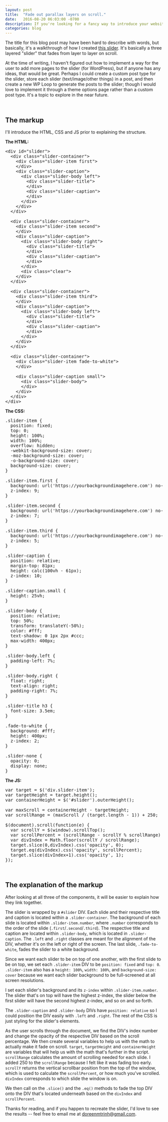 ```yaml
---
layout: post
title:  "Fade out parallax layers on scroll."
date:   2016-08-20 06:03:00 -0700
description: If you're looking for a fancy way to introduce your website, this simple slider will do the job.
categories: blog
---
```


The title for this blog post may have been hard to describe with words, but basically, it's a walkthrough of how I created [this slider][bound-slider]. It's basically a three layered "slider" that fades from layer to layer on scroll.

At the time of writing, I haven't figured out how to implement a way for the user to add more pages to the slider (for WordPress), but if anyone has any ideas, that would be great. Perhaps I could create a custom post type for the slider, store each slider (text/image/other things) in a post, and then create a new WP Loop to generate the posts to the slider; though I would love to implement it through a theme options page rather than a custom post type. It's a topic to explore in the near future.

<h2 style="padding-top:30px;">The markup</h2>
I'll introduce the HTML, CSS and JS prior to explaining the structure.

<b>The HTML:</b>
<pre>
&lt;div id="slider">
  &lt;div class="slider-container">
    &lt;div class="slider-item first">
    &lt;/div>
    &lt;div class="slider-caption">
      &lt;div class="slider-body left">
        &lt;div class="slider-title">
        &lt;/div>
        &lt;div class="slider-caption">
        &lt;/div>
      &lt;/div>
    &lt;/div>
  &lt;/div>

  &lt;div class="slider-container">
    &lt;div class="slider-item second">
    &lt;/div>
    &lt;div class="slider-caption">
      &lt;div class="slider-body right">
        &lt;div class="slider-title">
        &lt;/div>
        &lt;div class="slider-caption">
        &lt;/div>
      &lt;/div>
      &lt;div class="clear"></div>
    &lt;/div>
  &lt;/div>

  &lt;div class="slider-container">
    &lt;div class="slider-item third">
    &lt;/div>
    &lt;div class="slider-caption">
      &lt;div class="slider-body left">
        &lt;div class="slider-title">
        &lt;/div>
        &lt;div class="slider-caption">
        &lt;/div>
      &lt;/div>
    &lt;/div>
  &lt;/div>

  &lt;div class="slider-container">
    &lt;div class="slider-item fade-to-white">
    &lt;/div>

    &lt;div class="slider-caption small">
      &lt;div class="slider-body">
      &lt;/div>
    &lt;/div>
  &lt;/div>
&lt;/div>
</pre>

<b>The CSS:</b>
<pre>
.slider-item {
  position: fixed;
  top: 0;
  height: 100%;
  width: 100%;
  overflow: hidden;
  -webkit-background-size: cover;
  -moz-background-size: cover;
  -o-background-size: cover;
  background-size: cover;
}

.slider-item.first {
  background: url('https://yourbackgroundimagehere.com') no-repeat center center fixed;
  z-index: 9;
}

.slider-item.second {
  background: url('https://yourbackgroundimagehere.com') no-repeat center center fixed;
  z-index: 7;
}

.slider-item.third {
  background: url('https://yourbackgroundimagehere.com') no-repeat center center fixed;
  z-index: 5;
}

.slider-caption {
  position: relative;
  margin-top: 81px;
  height: calc(100vh - 61px);
  z-index: 10;
}

.slider-caption.small {
  height: 25vh;
}

.slider-body {
  position: relative;
  top: 50%;
  transform: translateY(-50%);
  color: #fff;
  text-shadow: 0 1px 2px #ccc;
  max-width: 400px;
}

.slider-body.left {
  padding-left: 7%;
}

.slider-body.right {
  float: right;
  text-align: right;
  padding-right: 7%;
}

.slider-title h3 {
  font-size: 3.5em;
}

.fade-to-white {
  background: #fff;
  height: 400px;
  z-index: 2;
}

.slider-none {
  opacity: 0;
  display: none;
}
</pre>

<b>The JS:</b>
<pre>
var target = $('div.slider-item');
var targetHeight = target.height();
var containerHeight = $('#slider').outerHeight();

var maxScroll = containerHeight - targetHeight;
var scrollRange = (maxScroll / (target.length - 1)) + 250;

$(document).scroll(function(e) {
  var scrollY = $(window).scrollTop();
  var scrollPercent = (scrollRange - scrollY % scrollRange) / scrollRange;
  var divIndex = Math.floor(scrollY / scrollRange);
  target.slice(0,divIndex).css('opacity', 0);
  target.eq(divIndex).css('opacity', scrollPercent);
  target.slice(divIndex+1).css('opacity', 1);
});
</pre>

<h2 style="padding-top:30px;">The explanation of the markup</h2>
After looking at all three of the components, it will be easier to explain how they link together.

The slider is wrapped by a <code>#slider</code> DIV. Each slide and their respective title and caption is located within a <code>.slider-container</code>. The background of each slide is located within <code>.slider-item.number</code>, where <code>.number</code> corresponds to the order of the slide (<code>.first</code>/<code>.second</code>/<code>.third</code>). The respective title and caption are located within <code>.slider-body</code>, which is located in <code>.slider-caption</code>. The <code>.left</code> and <code>.right</code> classes are meant for the alignment of the DIV, whether it's on the left or right of the screen. The last slide, <code>.fade-to-white</code>, fades the slider to a white background.

Since we want each slider to be on top of one another, with the first slide to be on top, we set each <code>.slider-item</code> DIV to be <code>position: fixed</code> and <code>top: 0</code>. <code>.slider-item</code> also has a <code>height: 100%</code>, <code>width: 100%</code>, and  <code>background-size: cover</code> because we want each slider background to be full-screened at all screen resolutions.

I set each slider's background and its <code>z-index</code> within <code>.slider-item.number</code>. The slider that's on top will have the highest z-index, the slider below the first slider will have the second highest z-index, and so on and so forth.

The <code>.slider-caption</code> and <code>.slider-body</code> DIVs have <code>position: relative</code> so I could position the DIV easily with <code>.left</code> and <code>.right</code>. The rest of the CSS is just styling for the slider's elements.

As the user scrolls through the document, we find the DIV's index number and change the opacity of the respective DIV based on the scroll percentage. We then create several variables to help us with the math to actually make it fade on scroll. <code>target</code>, <code>targetHeight</code> and <code>containerHeight</code> are variables that will help us with the math that's further in the script. <code>scrollRange</code> calculates the amount of scrolling needed for each slide. I added 250 to the <code>scrollRange</code> because I felt like it was fading too early. <code>scrollY</code> returns the vertical scrollbar position from the top of the window, which is used to calculate the <code>scrollPercent</code>, or how much you've scrolled. <code>divIndex</code> corresponds to which slide the window is on.

We then call on the <code>.slice()</code> and the <code>.eq()</code> methods to fade the top DIV onto the DIV that's located underneath based on the <code>divIndex</code> and <code>scrollPercent</code>.

<!--
We take the .slider-item's height
maxscroll
Math.floor(rounds to the nearest integer)
divIndex takes the  nearest integer of (window's vertical scroll position / -->


Thanks for reading, and if you happen to recreate the slider, I'd love to see the results -- feel free to email me at <a href="mailto:doreenmtrinh@gmail.com">doreenmtrinh@gmail.com</a>.

[bound-slider]:       bound.staging.wpengine.com
